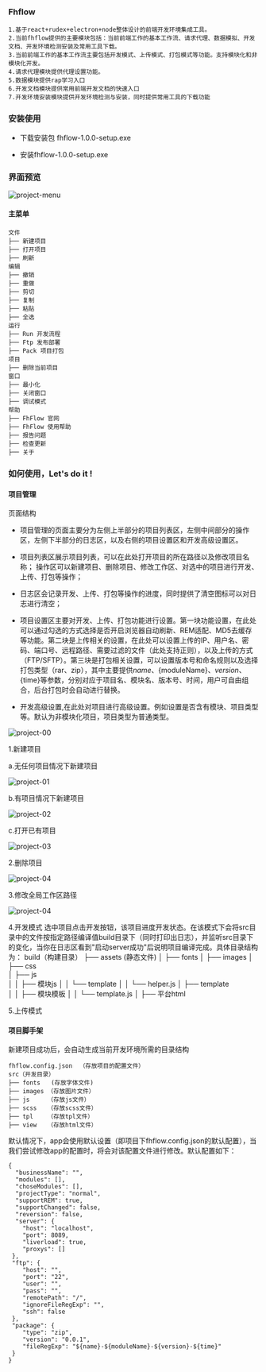 ### Fhflow
    
	1.基于react+rudex+electron+node整体设计的前端开发环境集成工具。
    2.当前fhflow提供的主要模块包括：当前前端工作的基本工作流、请求代理、数据模拟、开发文档、开发环境检测安装及常用工具下载。
    3.当前前端工作的基本工作流主要包括开发模式、上传模式、打包模式等功能。支持模块化和非模块化开发。
    4.请求代理模块提供代理设置功能。
    5.数据模块提供rap学习入口
    6.开发文档模块提供常用前端开发文档的快速入口
    7.开发环境安装模块提供开发环境检测与安装，同时提供常用工具的下载功能


### 安装使用
- 下载安装包 fhflow-1.0.0-setup.exe

- 安装fhflow-1.0.0-setup.exe

### 界面预览
![project-menu](../img/project-menu.png)

#### 主菜单
    文件
    ├── 新建项目
    ├── 打开项目
    ├── 刷新
    编辑
    ├── 撤销
    ├── 重做
    ├── 剪切
    ├── 复制
    ├── 粘贴
    ├── 全选
    运行
    ├── Run 开发流程
    ├── Ftp 发布部署
    ├── Pack 项目打包
    项目
    ├── 删除当前项目
    窗口
    ├── 最小化
    ├── 关闭窗口
    ├── 调试模式
    帮助
    ├── FhFlow 官网
    ├── FhFlow 使用帮助
    ├── 报告问题
    ├── 检查更新
    ├── 关于


### 如何使用，Let's do it !

#### 项目管理
页面结构

  * 项目管理的页面主要分为左侧上半部分的项目列表区，左侧中间部分的操作区，左侧下半部分的日志区，以及右侧的项目设置区和开发高级设置区。

  * 项目列表区展示项目列表，可以在此处打开项目的所在路径以及修改项目名称；
  操作区可以新建项目、删除项目、修改工作区、对选中的项目进行开发、上传、打包等操作；

  * 日志区会记录开发、上传、打包等操作的进度，同时提供了清空图标可以对日志进行清空；

  * 项目设置区主要对开发、上传、打包功能进行设置。第一块功能设置，在此处可以通过勾选的方式选择是否开启浏览器自动刷新、REM适配、MD5去缓存等功能。第二块是上传相关的设置，在此处可以设置上传的IP、用户名、密码、端口号、远程路径、需要过滤的文件（此处支持正则），以及上传的方式（FTP/SFTP）。第三块是打包相关设置，可以设置版本号和命名规则以及选择打包类型（rar、zip），其中主要提供${name}、${moduleName}、${version}、${time}等参数，分别对应于项目名、模块名、版本号、时间，用户可自由组合，后台打包时会自动进行替换。

  * 开发高级设置,在此处对项目进行高级设置。例如设置是否含有模块、项目类型等。默认为非模块化项目，项目类型为普通类型。

  ![project-00](../img/project-00.png)

1.新建项目

   a.无任何项目情况下新建项目

  ![project-01](../img/project-01.png)

  b.有项目情况下新建项目

  ![project-02](../img/project-02.png)

  c.打开已有项目

  ![project-03](../img/project-03.png)

2.删除项目

  ![project-04](../img/project-04.png)

3.修改全局工作区路径

  ![project-04](../img/project-05.png)

4.开发模式
  选中项目点击开发按钮，该项目进度开发状态。在该模式下会将src目录中的文件按指定路径编译值build目录下（同时打印出日志），并监听src目录下的变化，当你在日志区看到"启动server成功"后说明项目编译完成。具体目录结构为：
	build（构建目录）
	├── assets   (静态文件)
	│   ├── fonts 
	│   ├── images 
	│   ├── css    
	│   ├── js	   
	│ 	│ 	├── 模块js
	│ 	│ 	└── template
	│ 	│ 		└── helper.js
	│   ├── template  
	│ 	│ 	├── 模块模板
	│ 	│ 	└── template.js
	│ 	├── 平台html

5.上传模式

#### 项目脚手架
  新建项目成功后，会自动生成当前开发环境所需的目录结构

	fhflow.config.json  （存放项目的配置文件）
	src（开发目录）
	├── fonts   (存放字体文件)
    ├── images （存放图片文件）
    ├── js	   （存放js文件）
    ├── scss   （存放scss文件）
	├── tpl	   （存放tpl文件）
    ├── view   （存放html文件）
	
默认情况下，app会使用默认设置（即项目下fhflow.config.json的默认配置），当我们尝试修改app的配置时，将会对该配置文件进行修改。默认配置如下：

	{
      "businessName": "",
      "modules": [],
      "choseModules": [],
      "projectType": "normal",
      "supportREM": true,
      "supportChanged": false,
      "reversion": false,
      "server": {
        "host": "localhost",
        "port": 8089,
        "liverload": true,
        "proxys": []
     },
     "ftp": {
        "host": "",
        "port": "22",
        "user": "",
        "pass": "",
        "remotePath": "/",
        "ignoreFileRegExp": "",
        "ssh": false
     },
     "package": {
        "type": "zip",
        "version": "0.0.1",
        "fileRegExp": "${name}-${moduleName}-${version}-${time}"
     }
	}
	